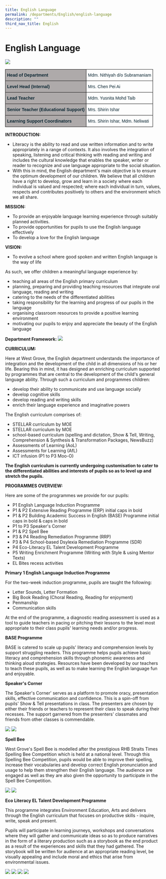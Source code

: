 ```yaml
---
title: English Language
permalink: /departments/English/english-language
description: ""
third_nav_title: English
---
```

# English Language

![](/images/EL.jpg)

<style type="text/css">
.tg  {border-collapse:collapse;border-spacing:0;}
.tg td{border-color:black;border-style:solid;border-width:1px;font-family:Arial, sans-serif;font-size:14px;
  overflow:hidden;padding:10px 5px;word-break:normal;}
.tg th{border-color:black;border-style:solid;border-width:1px;font-family:Arial, sans-serif;font-size:14px;
  font-weight:normal;overflow:hidden;padding:10px 5px;word-break:normal;}
.tg .tg-s5dh{color:#0C2733;text-align:left;vertical-align:middle}
.tg .tg-c1fh{background-color:#AEAAAA;color:#0C2733;font-weight:bold;text-align:left;vertical-align:top}
</style>
<table class="tg">
<thead>
  <tr>
    <th class="tg-c1fh">Head of Department</th>
    <th class="tg-s5dh">Mdm. Nithiyah d/o Subramaniam<br></th>
  </tr>
</thead>
<tbody>
  <tr>
    <td class="tg-c1fh">Level Head (Internal)<br></td>
    <td class="tg-s5dh">Mrs. Chen Pei Ai<br></td>
  </tr>
  <tr>
    <td class="tg-c1fh">Lead Teacher<br></td>
    <td class="tg-s5dh">Mdm. Yusnita Mohd Taib<br></td>
  </tr>
  <tr>
    <td class="tg-c1fh">Senior Teacher (Educational Support)<br></td>
    <td class="tg-s5dh">Mrs. Shirin Ishar</td>
  </tr>
  <tr>
    <td class="tg-c1fh">Learning Support Coordinators</td>
    <td class="tg-s5dh">Mrs. Shirin Ishar, Mdm. Neliwati</td>
  </tr>
</tbody>
</table>

**INTRODUCTION:**

* Literacy is the ability to read and use written information and to write appropriately in a range of contexts. It also involves the integration of speaking, listening and critical thinking with reading and writing and includes the cultural knowledge that enables the speaker, writer or reader to recognize and use language appropriate to the social situation.
* With this in mind, the English department's main objective is to ensure the optimum development of our children. We believe that all children have a right to develop, grow and learn in a society where each individual is valued and respected; where each individual in turn, values, respects and contributes positively to others and the environment which we all share.

**MISSION:**

* To provide an enjoyable language learning experience through suitably planned activities.
* To provide opportunities for pupils to use the English language effectively
* To develop a love for the English language

**VISION:**

* To evolve a school where good spoken and written English language is the way of life

As such, we offer children a meaningful language experience by:
* teaching all areas of the English primary curriculum
* planning, preparing and providing teaching resources that integrate oral language, reading and writing
* catering to the needs of the differentiated abilities
* taking responsibility for the learning and progress of our pupils in the language
* organising classroom resources to provide a positive learning environment
* motivating our pupils to enjoy and appreciate the beauty of the English language


**Department Framework:**
![](/images/Department%20Framework.png)

**CURRICULUM:**

Here at West Grove, the English department understands the importance of integration and the development of the child in all dimensions of his or her life. Bearing this in mind, it has designed an enriching curriculum supported by programmes that are central to the development of the child's general language ability. Through such a curriculum and programmes children:

* develop their ability to communicate and use language socially
* develop cognitive skills
* develop reading and writing skills
* enrich their language experience and imaginative powers

The English curriculum comprises of:
* STELLAR curriculum by MOE
* STELLAR curriculum by MOE
* school-based curriculum (spelling and dictation, Show &  Tell, Writing, Comprehension & Synthesis & Transformation Packages, NewsBuzz)
* Assessments of Learning (AoL)
* Assessments for Learning (AfL)
* ICT infusion (P1 to P3 Moo-O)

**The English curriculum is currently undergoing customisation to cater to the differentiated abilities and interests of pupils so as to level up and stretch the pupils.**

**PROGRAMMES OVERVIEW:**

Here are some of the programmes we provide for our pupils:

* P1 English Language Induction Programme
* P1 & P2 Extensive Reading Programme (ERP) initial caps in bold
* P1 & P2 Building Academic Success in English (BASE) Programme initial caps in bold & caps in bold
* P1 to P3 Speaker's Corner
* P1 & P2 Spell Bee
* P3 & P4 Reading Remediation Programme (RRP)
* P3 & P4 School-based Dsylexia Remediation Programme (SDR)
* P4 Eco-Literacy EL Talent Development Programme
* P5 Writing Enrichment Programme (Writing with Style & using Mentor Texts)
* EL Bites recess activities


**Primary 1 English Language Induction Programme**

For the two-week induction programme, pupils are taught the following:

* Letter Sounds, Letter Formation
* Big Book Reading (Choral Reading, Reading for enjoyment)
* Penmanship
* Communication skills

At the end of the programme, a diagnostic reading assessment is used as a tool to guide teachers in pacing or pitching their lessons to the level most appropriate to their class pupils' learning needs and/or progress.

**BASE Programme**

BASE is catered to scale up pupils' literacy and comprehension levels by support struggling readers. This programme helps pupils achieve basic literacy and comprehension skills through phonemic awareness and thinking aloud strategies. Resources have been developed by our teachers to teach these pupils, as well as to make learning the English language fun and enjoyable.

**Speaker's Corner**

The Speaker's Corner' serves as a platform to promote oracy, presentation skills, effective communication and confidence. This is a spin-off from pupils' Show & Tell presentations in class. The presenters are chosen by either their friends or teachers to represent their class to speak during their recesses. The support garnered from the presenters' classmates and friends from other classes is commendable.

![](/images/Speakers%20Corner%20-%201.jpg)
![](/images/Speakers%20Corner%20-%202.jpg)

**Spell Bee**

West Grove's Spell Bee is modelled after the prestigious RHB Straits Times Spelling Bee Competition which is held at a national level. Through this Spelling Bee Competition, pupils would be able to improve their spelling, increase their vocabularies and develop correct English pronunciation and usage to help them strengthen their English language. The audience are engaged as well as they are also given the opportunity to participate in the Spell Bee Competition.

![](/images/Spell%20Bee%20-%201.jpg)
![](/images/Spell%20Bee%20-%202.jpg)

**Eco Literacy EL Talent Development Programme**

This programme integrates Environment Education, Arts and delivers through the English curriculum that focuses on productive skills - inquire, write, speak and present.

Pupils will participate in learning journeys, workshops and conversations where they will gather and communicate ideas so as to produce narratives in the form of a literary production such as a storybook as the end product as a result of the experiences and skills that they had gathered. The storybook will be written for audience at an appropriate reading level, be visually appealing and include moral and ethics that arise from environmental issues.

![](/images/Eco-Lit%20-1.jpg)
![](/images/Eco-Lit%20-2.jpg)
![](/images/Eco-Lit%20-3.jpg)
![](/images/Eco-Lit%20-4.jpg)
